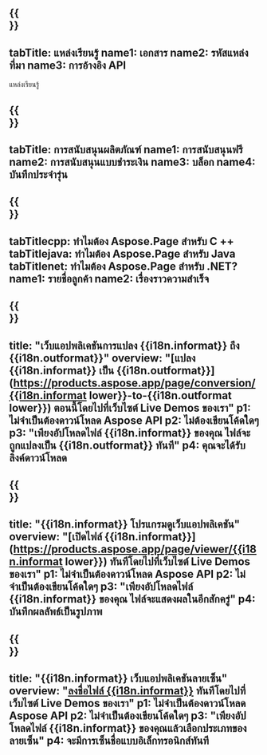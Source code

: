 ﻿---
translation: true
deploy: false
---

{{<section learningresources>}}
---
tabTitle: แหล่งเรียนรู้
name1: เอกสาร
name2: รหัสแหล่งที่มา
name3: การอ้างอิง API
---

แหล่งเรียนรู้

{{<section support>}}
---
tabTitle: การสนับสนุนผลิตภัณฑ์
name1: การสนับสนุนฟรี
name2: การสนับสนุนแบบชำระเงิน
name3: บล็อก
name4: บันทึกประจำรุ่น
---

{{<section why>}}
---
tabTitlecpp: ทำไมต้อง Aspose.Page สำหรับ C ++
tabTitlejava: ทำไมต้อง Aspose.Page สำหรับ Java
tabTitlenet: ทำไมต้อง Aspose.Page สำหรับ .NET?
name1: รายชื่อลูกค้า
name2: เรื่องราวความสำเร็จ
---

{{<section widgetbackup>}}
---
title: "เว็บแอปพลิเคชันการแปลง {{i18n.informat}} ถึง {{i18n.outformat}}"
overview: "[แปลง {{i18n.informat}} เป็น {{i18n.outformat}}](https://products.aspose.app/page/conversion/{{i18n.informat lower}}-to-{{i18n.outformat lower}}) ตอนนี้โดยไปที่เว็บไซต์ Live Demos ของเรา"
p1: ไม่จำเป็นต้องดาวน์โหลด Aspose API
p2: ไม่ต้องเขียนโค้ดใดๆ
p3: "เพียงอัปโหลดไฟล์ {{i18n.informat}} ของคุณ ไฟล์จะถูกแปลงเป็น {{i18n.outformat}} ทันที"
p4: คุณจะได้รับลิงค์ดาวน์โหลด
---

{{<section widgetbackupview>}}
---
title: "{{i18n.informat}} โปรแกรมดูเว็บแอปพลิเคชัน"
overview: "[เปิดไฟล์ {{i18n.informat}}](https://products.aspose.app/page/viewer/{{i18n.informat lower}}) ทันทีโดยไปที่เว็บไซต์ Live Demos ของเรา"
p1: ไม่จำเป็นต้องดาวน์โหลด Aspose API
p2: ไม่จำเป็นต้องเขียนโค้ดใดๆ
p3: "เพียงอัปโหลดไฟล์ {{i18n.informat}} ของคุณ ไฟล์จะแสดงผลในอีกสักครู่"
p4: บันทึกผลลัพธ์เป็นรูปภาพ
---

{{<section widgetbackupsign>}}
---
title: "{{i18n.informat}} เว็บแอปพลิเคชันลายเซ็น"
overview: "[ลงชื่อไฟล์ {{i18n.informat}}](https://products.aspose.app/page/signature/xps) ทันทีโดยไปที่เว็บไซต์ Live Demos ของเรา"
p1: ไม่จำเป็นต้องดาวน์โหลด Aspose API
p2: ไม่จำเป็นต้องเขียนโค้ดใดๆ
p3: "เพียงอัปโหลดไฟล์ {{i18n.informat}} ของคุณแล้วเลือกประเภทของลายเซ็น"
p4: จะมีการเซ็นชื่อแบบอิเล็กทรอนิกส์ทันที
---